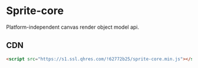 # Sprite-core

Platform-independent canvas render object model api.

## CDN

```html
<script src="https://s1.ssl.qhres.com/!62772b25/sprite-core.min.js"></script>
```
